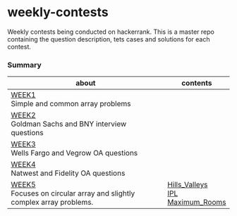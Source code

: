 # weekly-contests

Weekly contests being conducted on hackerrank. This is a master repo containing the question description, tets cases and solutions for each contest.

### Summary

| about | contents |
|-----|-----|
| [WEEK1](https://github.com/VenkataRamanaRao5/weekly-contests/tree/main/WEEK1) <br> Simple and common array problems | |
| [WEEK2](https://github.com/VenkataRamanaRao5/weekly-contests/tree/main/WEEK2) <br> Goldman Sachs and BNY interview questions | |
| [WEEK3](https://github.com/VenkataRamanaRao5/weekly-contests/tree/main/WEEK3) <br> Wells Fargo and Vegrow OA questions | |
| [WEEK4](https://github.com/VenkataRamanaRao5/weekly-contests/tree/main/WEEK4) <br> Natwest and Fidelity OA questions | |
| [WEEK5](https://github.com/VenkataRamanaRao5/weekly-contests/tree/main/WEEK5) <br> Focuses on circular array and slightly complex array problems. | [Hills_Valleys](https://github.com/VenkataRamanaRao5/weekly-contests/tree/main/WEEK5/Hills_Valleys) <br> [IPL](https://github.com/VenkataRamanaRao5/weekly-contests/tree/main/WEEK5/IPL) <br> [Maximum_Rooms](https://github.com/VenkataRamanaRao5/weekly-contests/tree/main/WEEK5/Maximum_Rooms) <br> |
